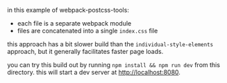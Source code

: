 in this example of webpack-postcss-tools:

- each file is a separate webpack module
- files are concatenated into a single `index.css` file

this approach has a bit slower build than the `individual-style-elements`
approach, but it generally facilitates faster page loads.

you can try this build out by running `npm install && npm run dev` from this
directory. this will start a dev server at
[http://localhost:8080](http://localhost:8080).

